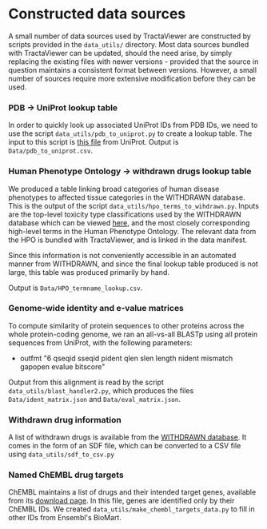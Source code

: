 # Constructed data sources

A small number of data sources used by TractaViewer are constructed by scripts provided in the `data_utils/` directory. Most data sources bundled with TractaViewer can be updated, should the need arise, by simply replacing the existing files with newer versions - provided that the source in question maintains a consistent format between versions. However, a small number of sources require more extensive modification before they can be used.

### PDB -> UniProt lookup table

In order to quickly look up associated UniProt IDs from PDB IDs, we need to use the script `data_utils/pdb_to_uniprot.py` to create a lookup table. The input to this script is [this file](https://www.uniprot.org/docs/pdbtosp.txt) from UniProt. Output is `Data/pdb_to_uniprot.csv`. 

### Human Phenotype Ontology -> withdrawn drugs lookup table

We produced a table linking broad categories of human disease phenotypes to affected tissue categories in the WITHDRAWN database. This is the output of the script `data_utils/hpo_terms_to_wihdrawn.py`. Inputs are the top-level toxicity type classifications used by the WITHDRAWN database which can be viewed [here](http://cheminfo.charite.de/withdrawn/d3/tox_type_vs_atc.html), and the most closely corresponding high-level terms in the Human Phenotype Ontology. The relevant data from the HPO is bundled with TractaViewer, and is linked in the data manifest. 

Since this information is not conveniently accessible in an automated manner from WITHDRAWN, and since the final lookup table produced is not large, this table was produced primarily by hand.

Output is `Data/HPO_termname_lookup.csv`. 

### Genome-wide identity and e-value matrices

To compute similarity of protein sequences to other proteins across the whole protein-coding genome, we ran an all-vs-all BLASTp using all protein sequences from UniProt, with the following parameters:

- outfmt "6 qseqid sseqid pident qlen slen length nident mismatch gapopen evalue bitscore"

Output from this alignment is read by the script `data_utils/blast_handler2.py`, which produces the files `Data/ident_matrix.json` and `Data/eval_matrix.json`.

### Withdrawn drug information

A list of withdrawn drugs is available from the [WITHDRAWN database](http://cheminfo.charite.de/withdrawn/links.html). It comes in the form of an SDF file, which can be converted to a CSV file using `data_utils/sdf_to_csv.py`

### Named ChEMBL drug targets

ChEMBL maintains a list of drugs and their intended target genes, available from its [download page](https://www.ebi.ac.uk/chembl/drug/targets). In this file, genes are identified only by their ChEMBL IDs. We created `data_utils/make_chembl_targets_data.py` to fill in other IDs from Ensembl's BioMart. 
